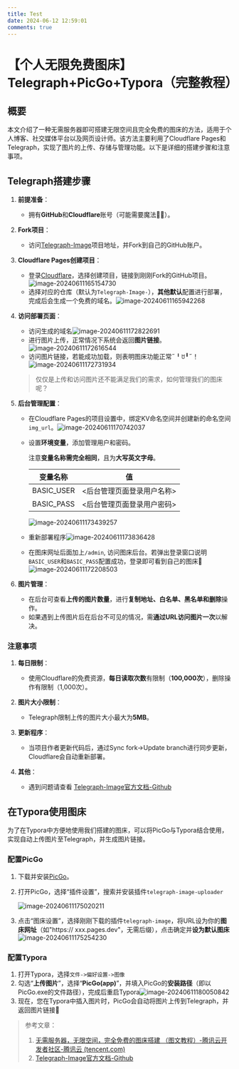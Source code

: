 ```yaml
---
title: Test
date: 2024-06-12 12:59:01
comments: true
---
```

<!--StartFragment-->

# 【个人无限免费图床】Telegraph+PicGo+Typora（完整教程）

## 概要

本文介绍了一种无需服务器即可搭建无限空间且完全免费的图床的方法，适用于个人博客、社交媒体平台以及网页设计师。该方法主要利用了Cloudflare Pages和Telegraph，实现了图片的上传、存储与管理功能。以下是详细的搭建步骤和注意事项。

## Telegraph搭建步骤

1. **前提准备**：

   * 拥有**GitHub**和**Cloudflare**账号（可能需要魔法🧙‍♀️）。
2. **Fork项目**：

   * 访问[Telegraph-Image](https://github.com/cf-pages/Telegraph-Image)项目地址，并Fork到自己的GitHub账户。
3. **Cloudflare Pages创建项目**：

   * 登录[Cloudflare](https://www.cloudflare-cn.com/)，选择创建项目，链接到刚刚Fork的GitHub项目。![image-20240611165154730](https://telegraph-image-177.pages.dev/file/e85830eee8240b214a04c.png)
   * 选择对应的仓库（默认为`Telegraph-Image-`），**其他默认**配置进行部署，完成后会生成一个免费的域名。![image-20240611165942268](https://telegraph-image-177.pages.dev/file/331bc4c040f3d90f584a0.png)
4. **访问部署页面**：

   * 访问生成的域名![image-20240611172822691](https://telegraph-image-177.pages.dev/file/08c8e4a004932b65d87cf.png)
   * 进行图片上传，正常情况下系统会返回**图片链接**。![image-20240611172616544](https://telegraph-image-177.pages.dev/file/0bfc14ccfe425244f65f3.png)
   * 访问图片链接，若能成功加载，则表明图床功能正常˶╹ꇴ╹˶！![image-20240611172731934](https://telegraph-image-177.pages.dev/file/b662414033d7a8bb520c0.png)

   > 仅仅是上传和访问图片还不能满足我们的需求，如何管理我们的图床呢？
5. **后台管理配置**：

   * 在Cloudflare Pages的项目设置中，绑定KV命名空间并创建新的命名空间`img_url`。![image-20240611170742037](https://telegraph-image-177.pages.dev/file/354b6d5244e7e45bd848a.png)
   * 设置**环境变量**，添加管理用户和密码。

     注意**变量名称需完全相同**，且为**大写英文字母**。

     | 变量名称       | 值              |
     | ---------- | -------------- |
     | BASIC_USER | <后台管理页面登录用户名称> |
     | BASIC_PASS | <后台管理页面登录用户密码> |

     ![image-20240611173439257](https://telegraph-image-177.pages.dev/file/980838385788ed55a1328.png)
   * 重新部署程序![image-20240611173836428](https://telegraph-image-177.pages.dev/file/7edfd214b3e90411f12b8.png)
   * 在图床网址后面加上`/admin`, 访问图床后台。若弹出登录窗口说明`BASIC_USER`和`BASIC_PASS`配置成功，登录即可看到自己的图床🎉![image-20240611172208503](https://telegraph-image-177.pages.dev/file/f4dbfaced0948e947df28.png)
6. **图片管理**：

   * 在后台可查看**上传的图片数量**，进行**复制地址、白名单、黑名单和删除**操作。
   * 如果遇到上传图片后在后台不可见的情况，需**通过URL访问图片一次**以解决。

### 注意事项

1. **每日限制**：

   * 使用Cloudflare的免费资源，**每日读取次数**有限制（**100,000次**），删除操作有限制（1,000次）。
2. **图片大小限制**：

   * Telegraph限制上传的图片大小最大为**5MB**。
3. **更新程序**：

   * 当项目作者更新代码后，通过Sync fork->Update branch进行同步更新，Cloudflare会自动重新部署。
4. **其他**：

   * 遇到问题请查看 [Telegraph-Image官方文档-Github](https://github.com/cf-pages/Telegraph-Image?tab=readme-ov-file#telegraph-image)

## 在Typora使用图床

为了在Typora中方便地使用我们搭建的图床，可以将PicGo与Typora结合使用，实现自动上传图片至Telegraph，并生成图片链接。

### 配置PicGo

1. 下载并安装[PicGo](https://github.com/Molunerfinn/PicGo/releases)。
2. 打开PicGo，选择“插件设置”，搜索并安装插件`telegraph-image-uploader`

   ![image-20240611175020211](https://telegraph-image-177.pages.dev/file/b6e3a530eee45e13d22b9.png)
3. 点击“图床设置”，选择刚刚下载的插件`telegraph-image`，将URL设为你的**图床网址**（如"https:// xxx.pages.dev"，无需后缀），点击确定并**设为默认图床**![image-20240611175254230](https://telegraph-image-177.pages.dev/file/5e438b7514ae3bc66cc8b.png)

### 配置Typora

1. 打开Typora，选择`文件->偏好设置->图像`
2. 勾选“**上传图片**”，选择“**PicGo(app)**”，并填入PicGo的**安装路径**（即以PicGo.exe的文件路径），完成后重启Typora![image-20240611180050842](https://telegraph-image-177.pages.dev/file/d3cf27b70cd2ba61ae389.png)
3. 现在，您在Typora中插入图片时，PicGo会自动将图片上传到Telegraph，并返回图片链接🎉

> 参考文章：
>
> 1. [无需服务器，无限空间，完全免费的图床搭建 （图文教程）-腾讯云开发者社区-腾讯云 (tencent.com)](https://cloud.tencent.com/developer/article/2312437)
> 2. [Telegraph-Image官方文档-Github](https://github.com/cf-pages/Telegraph-Image?tab=readme-ov-file#telegraph-image)

<!--EndFragment-->